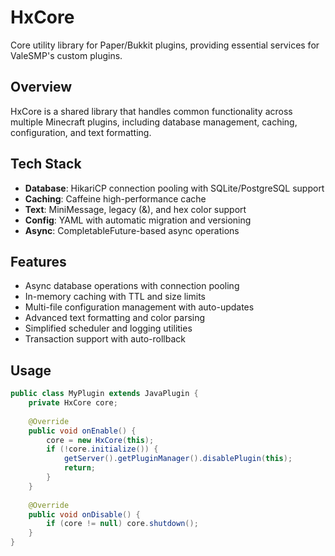 # HxCore

Core utility library for Paper/Bukkit plugins, providing essential services for ValeSMP's custom plugins.

## Overview

HxCore is a shared library that handles common functionality across multiple Minecraft plugins, including database management, caching, configuration, and text formatting.

## Tech Stack

- **Database**: HikariCP connection pooling with SQLite/PostgreSQL support
- **Caching**: Caffeine high-performance cache
- **Text**: MiniMessage, legacy (&), and hex color support
- **Config**: YAML with automatic migration and versioning
- **Async**: CompletableFuture-based async operations

## Features

- Async database operations with connection pooling
- In-memory caching with TTL and size limits
- Multi-file configuration management with auto-updates
- Advanced text formatting and color parsing
- Simplified scheduler and logging utilities
- Transaction support with auto-rollback

## Usage

```java
public class MyPlugin extends JavaPlugin {
    private HxCore core;
    
    @Override
    public void onEnable() {
        core = new HxCore(this);
        if (!core.initialize()) {
            getServer().getPluginManager().disablePlugin(this);
            return;
        }
    }
    
    @Override
    public void onDisable() {
        if (core != null) core.shutdown();
    }
}

